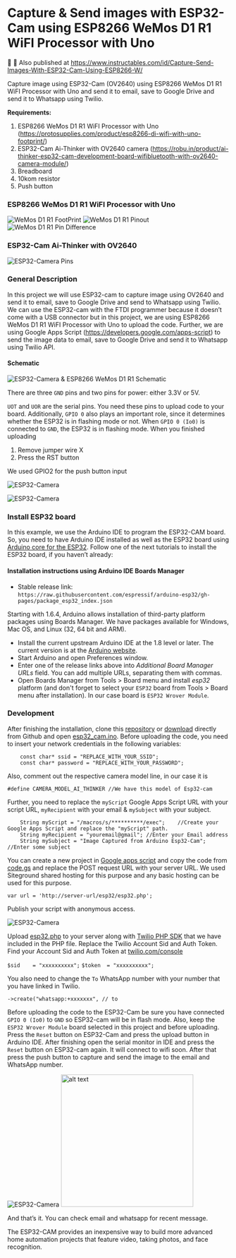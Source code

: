 # Capture & Send images with ESP32-Cam using ESP8266 WeMos D1 R1 WiFI Processor with Uno

:tada: :confetti_ball: Also published at https://www.instructables.com/id/Capture-Send-Images-With-ESP32-Cam-Using-ESP8266-W/

Capture image using ESP32-Cam (OV2640) using ESP8266 WeMos D1 R1 WiFI Processor with Uno and send it to email, save to Google Drive and send it to Whatsapp using Twilio.


<b>Requirements:</b>
1. ESP8266 WeMos D1 R1 WiFI Processor with Uno  (https://protosupplies.com/product/esp8266-di-wifi-with-uno-footprint/)
2. ESP32-Cam Ai-Thinker with OV2640 camera (https://robu.in/product/ai-thinker-esp32-cam-development-board-wifibluetooth-with-ov2640-camera-module/)
3. Breadboard
4. 10kom resistor
5. Push button

### ESP8266 WeMos D1 R1 WiFI Processor with Uno

![WeMos D1 R1 FootPrint](https://github.com/jimi008/ESP32-Cam-using-WeMos-D1-R1/blob/master/Readme-images/ESP8266-D1-WiFi-with-UNO-Footprint-Top.jpg
)
![WeMos D1 R1 Pinout](https://github.com/jimi008/ESP32-Cam-using-WeMos-D1-R1/blob/master/Readme-images/ESP8266-D1-R1-Pinout-2.jpg
)
![WeMos D1 R1 Pin Difference](https://github.com/jimi008/ESP32-Cam-using-WeMos-D1-R1/blob/master/Readme-images/Wemos-D1-Pin-Differences.pdf%20(1).jpg
)

### ESP32-Cam Ai-Thinker with OV2640

![ESP32-Camera Pins](https://github.com/jimi008/ESP32-Cam-using-WeMos-D1-R1/blob/master/Readme-images/esp32_camera_pins.jpg
)

### General Description

In this project we will use ESP32-cam to capture image using OV2640 and send it to email, save to Google Drive and send to Whatsapp using Twilio. We can use the ESP32-cam with the FTDI programmer because it doesn’t come with a USB connector but in this project, we are using ESP8266 WeMos D1 R1 WiFI Processor with Uno to upload the code. Further, we are using Google Apps Script (https://developers.google.com/apps-script) to send the image data to email, save to Google Drive and send it to Whatsapp using Twilio API.

#### Schematic 
![ESP32-Camera & ESP8266 WeMos D1 R1 Schematic](https://github.com/jimi008/ESP32-Cam-using-WeMos-D1-R1/blob/master/Readme-images/Schematic%20.png
)

There are three `GND` pins and two pins for power: either 3.3V or 5V.

`UOT` and `UOR` are the serial pins. You need these pins to upload code to your board. Additionally, `GPIO 0` also plays an important role, since it determines whether the ESP32 is in flashing mode or not. When `GPIO 0 (Io0)` is connected to `GND`, the ESP32 is in flashing mode. When you finished uploading 
1. Remove jumper wire  X
2. Press the RST button 

We used GPIO2 for the push button input

![ESP32-Camera](https://github.com/jimi008/ESP32-Cam-using-WeMos-D1-R1/blob/a474ff55644356018ad69ff5a604c345db788602/bazaar1003541_esp32cam3.jpg
)

![ESP32-Camera](https://github.com/jimi008/ESP32-Cam-using-WeMos-D1-R1/blob/a474ff55644356018ad69ff5a604c345db788602/bazaar1003542_esp32cam2.jpg
)

### Install ESP32 board
In this example, we use the Arduino IDE to program the ESP32-CAM board. So, you need to have Arduino IDE installed as well as the ESP32 board using [Arduino core for the ESP32](https://github.com/espressif/arduino-esp32). Follow one of the next tutorials to install the ESP32 board, if you haven’t already:

#### Installation instructions using Arduino IDE Boards Manager

- Stable release link: `https://raw.githubusercontent.com/espressif/arduino-esp32/gh-pages/package_esp32_index.json`

Starting with 1.6.4, Arduino allows installation of third-party platform packages using Boards Manager. We have packages available for Windows, Mac OS, and Linux (32, 64 bit and ARM).

- Install the current upstream Arduino IDE at the 1.8 level or later. The current version is at the [Arduino website](http://www.arduino.cc/en/main/software).
- Start Arduino and open Preferences window.
- Enter one of the release links above into *Additional Board Manager URLs* field. You can add multiple URLs, separating them with commas.
- Open Boards Manager from Tools > Board menu and install *esp32* platform (and don't forget to select your `ESP32` board from Tools > Board menu after installation). In our case board is `ESP32 Wrover Module`.

### Development

After finishing the installation, clone this [repository](https://github.com/jimi008/ESP32-Cam-using-WeMos-D1-R1) or [download](https://github.com/jimi008/ESP32-Cam-using-WeMos-D1-R1/archive/master.zip) directly from Github and open [esp32_cam.ino](esp32_cam.ino). Before uploading the code, you need to insert your network credentials in the following variables:

        const char* ssid = "REPLACE_WITH_YOUR_SSID";
        const char* password = "REPLACE_WITH_YOUR_PASSWORD";

Also, comment out the respective camera model line, in our case it is

`#define CAMERA_MODEL_AI_THINKER //We have this model of Esp32-cam`

Further, you need to replace the `myScript` Google Apps Script URL with your script URL, `myRecipient` with your email & `mySubject` with your subject.

        String myScript = "/macros/s/**********/exec";    //Create your Google Apps Script and replace the "myScript" path.
        String myRecipient = "youremail@gmail"; //Enter your Email address
        String mySubject = "Image Captured from Arduino Esp32-Cam"; //Enter some subject
        
You can create a new project in [Google apps script](https://script.google.com/home/my) and copy the code from [code.gs](Code.gs) and replace the POST request URL with your server URL. We used Siteground shared hosting for this purpose and any basic hosting can be used for this purpose. 

`var url = 'http://server-url/esp32/esp32.php';`

Publish your script with anonymous access.

![ESP32-Camera](https://github.com/jimi008/ESP32-Cam-using-WeMos-D1-R1/blob/master/Readme-images/deploy.jpg
)

Upload [esp32.php](esp32.php) to your server along with [Twilio PHP SDK](https://github.com/twilio/twilio-php/archive/master.zip) that we have included in the PHP file. Replace the Twilio Account Sid and Auth Token. Find your Account Sid and Auth Token at [twilio.com/console](https://twilio.com/console)

`$sid    = "xxxxxxxxxx";`
`$token  = "xxxxxxxxxx";`

You also need to change the `To` WhatsApp number with your number that you have linked in Twilio. 

`->create("whatsapp:+xxxxxxx", // to`

Before uploading the code to the ESP32-Cam be sure you have connected `GPIO 0 (Io0)` to `GND` so ESP32-cam will be in flash mode. Also, keep the `ESP32 Wrover Module` board selected in this project and before uploading. Press the `Reset` button on ESP32-Cam and press the upload button in Arduino IDE. After finishing open the serial monitor in IDE and press the `Reset` button on ESP32-cam again. It will connect to wifi soon. After that press the push button to capture and send the image to the email and WhatsApp number. 

![ESP32-Camera](https://github.com/jimi008/ESP32-Cam-using-WeMos-D1-R1/blob/master/Readme-images/email-from-esp32-cam.png
)
<img src="https://github.com/jimi008/ESP32-Cam-using-WeMos-D1-R1/blob/master/Readme-images/SmartSelect_20200128-203843_WhatsApp.jpg" alt="alt text" width="300">

And that’s it. You can check email and whatsapp for recent message. 

The ESP32-CAM provides an inexpensive way to build more advanced home automation projects that feature video, taking photos, and face recognition.


